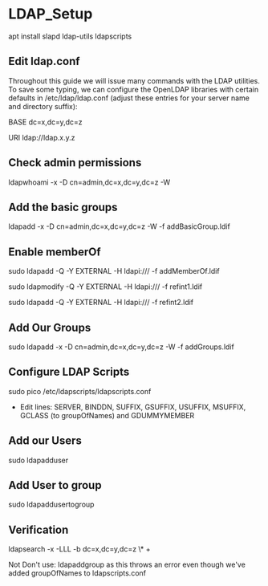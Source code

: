 # LDAP_Setup

apt install slapd ldap-utils ldapscripts

Edit ldap.conf
-------------
Throughout this guide we will issue many commands with the LDAP utilities. To save some typing, we can configure the OpenLDAP libraries with certain defaults in /etc/ldap/ldap.conf (adjust these entries for your server name and directory suffix):

BASE dc=x,dc=y,dc=z

URI ldap://ldap.x.y.z

Check admin permissions
----------------------
ldapwhoami -x -D cn=admin,dc=x,dc=y,dc=z -W

Add the basic groups
--------------------
ldapadd -x -D cn=admin,dc=x,dc=y,dc=z -W -f addBasicGroup.ldif

Enable memberOf
----------------
sudo ldapadd -Q -Y EXTERNAL -H ldapi:/// -f addMemberOf.ldif

sudo ldapmodify -Q -Y EXTERNAL -H ldapi:/// -f refint1.ldif

sudo ldapadd -Q -Y EXTERNAL -H ldapi:/// -f refint2.ldif

Add Our Groups
--------------
sudo ldapadd -x -D cn=admin,dc=x,dc=y,dc=z -W -f addGroups.ldif

Configure LDAP Scripts
---------------------
sudo pico /etc/ldapscripts/ldapscripts.conf

* Edit lines: SERVER, BINDDN, SUFFIX, GSUFFIX, USUFFIX, MSUFFIX, GCLASS (to groupOfNames) and GDUMMYMEMBER

Add our Users
----------------
sudo ldapadduser <username> <group>

Add User to group
-----------------
sudo ldapaddusertogroup <username> <group>


Verification
------------
ldapsearch -x -LLL -b dc=x,dc=y,dc=z \\* +


Not Don't use:
ldapaddgroup as this throws an error even though we've added groupOfNames to ldapscripts.conf
